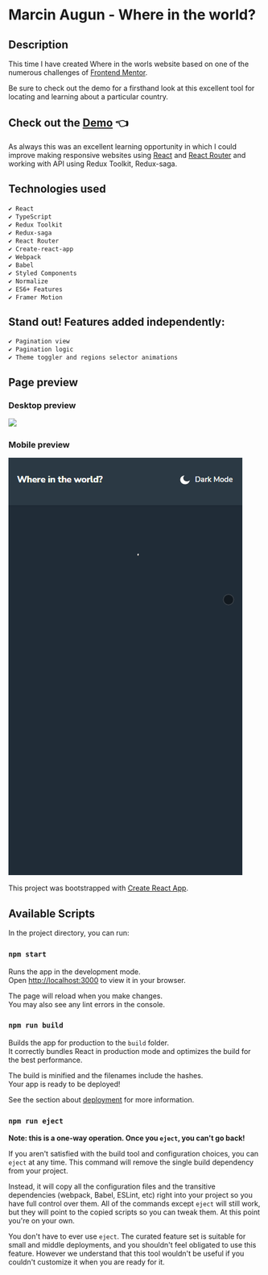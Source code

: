 # Marcin Augun - Where in the world?

## Description

This time I have created Where in the worls website based on one of the numerous challenges of [Frontend Mentor](https://www.frontendmentor.io/home).

Be sure to check out the demo for a firsthand look at this excellent tool for locating and learning about a particular country.

## Check out the [Demo](https://marcin10lw.github.io/rest-countries-react/#/countries) 👈

As always this was an excellent learning opportunity in which I could improve making responsive websites using [React](https://legacy.reactjs.org/) and [React Router](https://reactrouter.com/en/main) and working with API using Redux Toolkit, Redux-saga.

## Technologies used

    ✔ React
    ✔ TypeScript
    ✔ Redux Toolkit
    ✔ Redux-saga
    ✔ React Router
    ✔ Create-react-app
    ✔ Webpack
    ✔ Babel
    ✔ Styled Components
    ✔ Normalize
    ✔ ES6+ Features
    ✔ Framer Motion

## Stand out! Features added independently:

    ✔ Pagination view
    ✔ Pagination logic
    ✔ Theme toggler and regions selector animations

## Page preview

### Desktop preview

![](whereInTheWorld-desktop.gif)

### Mobile preview

![](whereInTheWorld-mobile.gif)

This project was bootstrapped with [Create React App](https://github.com/facebook/create-react-app).

## Available Scripts

In the project directory, you can run:

### `npm start`

Runs the app in the development mode.\
Open [http://localhost:3000](http://localhost:3000) to view it in your browser.

The page will reload when you make changes.\
You may also see any lint errors in the console.

### `npm run build`

Builds the app for production to the `build` folder.\
It correctly bundles React in production mode and optimizes the build for the best performance.

The build is minified and the filenames include the hashes.\
Your app is ready to be deployed!

See the section about [deployment](https://facebook.github.io/create-react-app/docs/deployment) for more information.

### `npm run eject`

**Note: this is a one-way operation. Once you `eject`, you can't go back!**

If you aren't satisfied with the build tool and configuration choices, you can `eject` at any time. This command will remove the single build dependency from your project.

Instead, it will copy all the configuration files and the transitive dependencies (webpack, Babel, ESLint, etc) right into your project so you have full control over them. All of the commands except `eject` will still work, but they will point to the copied scripts so you can tweak them. At this point you're on your own.

You don't have to ever use `eject`. The curated feature set is suitable for small and middle deployments, and you shouldn't feel obligated to use this feature. However we understand that this tool wouldn't be useful if you couldn't customize it when you are ready for it.
